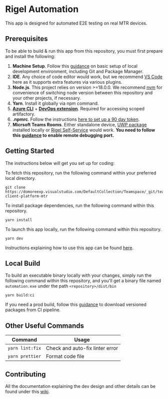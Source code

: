 # Rigel Automation
This app is designed for automated E2E testing on real MTR devices. 

## Prerequisites
To be able to build & run this app from this repository, you must first prepare and install the following:
1. **Machine Setup**. Follow this [guidance](https://domoreexp.visualstudio.com/Teamspace/_wiki/wikis/Teamspace.wiki/222/Machine-Setup) on basic setup of local development environment, including Git and Package Manager.
2. **IDE**. Any choice of code editor would work, but we recommend [VS Code](https://code.visualstudio.com/) here as it supports extra features via various plugins.
3. **Node.js**. This project relies on version >=18.0.0. We recommend [nvm](https://github.com/coreybutler/nvm-windows) for convenience of switching node version between this repository and your other projects, if necessary.
4. **Yarn**. Install it globally via npm command.
5. **[Azure CLI](https://docs.microsoft.com/en-us/cli/azure/install-azure-cli)** + **[DevOps extension](https://docs.microsoft.com/en-us/azure/devops/cli/?view=azure-devops)**. Required for accessing scoped artifactory.
6. **.npmrc**. Follow the instructions [here to set up a 90 day token](https://domoreexp.visualstudio.com/Teamspace/_wiki/wikis/Teamspace.wiki/36827/NPM-and-Yarn-Authentication?anchor=(recommended!)-setting-up-your-.npmrc-manually).
7. **Micrsoft Teams Rooms**. Either standalone device, [UWP package](https://skype.visualstudio.com/SBS/_git/client_sfb_rigel?path=%2FREADME.md&_a=preview) installed locally or [Rigel Self-Service](https://aka.ms/rigel-self-service) would work. **You need to follow this [guidance](https://domoreexp.visualstudio.com/Teamspace/_wiki/wikis/Teamspace.wiki/43663/2-Enable-MTR-Debugging-Port) to enable remote debugging port.**

## Getting Started
The instructions below will get you set up for coding:

To fetch this repository, run the following command within your preferred local directory.
```
git clone https://domoreexp.visualstudio.com/DefaultCollection/Teamspace/_git/teams-client-platform-mtr
```

To install package dependencies, run the following command within this repository.
```
yarn install
```

To launch this app locally, run the following command within this repository.
```
yarn dev
```

Instructions explaining how to use this app can be found [here](https://domoreexp.visualstudio.com/Teamspace/_wiki/wikis/Teamspace.wiki/43666/3-Launch-Automation-App).

## Local Build
To build an executable binary locally with your changes, simply run the following command within this repository, and you'll get a binary file named `automation.exe` under the path `<repository>/dist/bin`  
```
yarn build:ci
```

If you need a prod build, follow this [guidance](https://domoreexp.visualstudio.com/Teamspace/_wiki/wikis/Teamspace.wiki/43664/1-Get-Executable-Build) to download versioned packages from CI pipeline.

## Other Useful Commands
|         Command        |               Usage                 |
| ---------------------- | ----------------------------------- |
| `yarn lint:fix`        | Check and auto-fix linter error     |
| `yarn prettier`        | Format code file                    |

## Contributing
All the documentation explaining the dev design and other details can be found under this [wiki](https://domoreexp.visualstudio.com/Teamspace/_wiki/wikis/Teamspace.wiki/38400/Rigel-Automation).